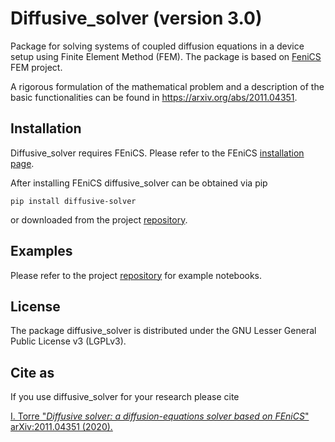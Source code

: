 # Diffusive_solver (version 3.0)

Package for solving systems of coupled diffusion equations in a device setup using Finite
Element Method (FEM).
The package is based on [FeniCS](https://fenicsproject.org/) FEM project.

A rigorous formulation of the mathematical problem and a description of the basic functionalities can be found in https://arxiv.org/abs/2011.04351.

## Installation

Diffusive_solver requires FEniCS. Please refer to the FEniCS [installation
page](https://fenicsproject.org/download/).

After installing FEniCS diffusive_solver can be obtained via pip

    pip install diffusive-solver

or downloaded from the project [repository](https://gitlab.com/itorre/diffusive_solver).

## Examples

Please refer to the project [repository](https://gitlab.com/itorre/diffusive_solver/tests) for example notebooks.

## License

The package diffusive_solver is distributed under the GNU Lesser General Public License v3 (LGPLv3).

## Cite as

If you use diffusive_solver for your research please cite

[I. Torre "*Diffusive solver: a diffusion-equations solver based
on FEniCS*" 	arXiv:2011.04351 (2020).](https://arxiv.org/abs/2011.04351)